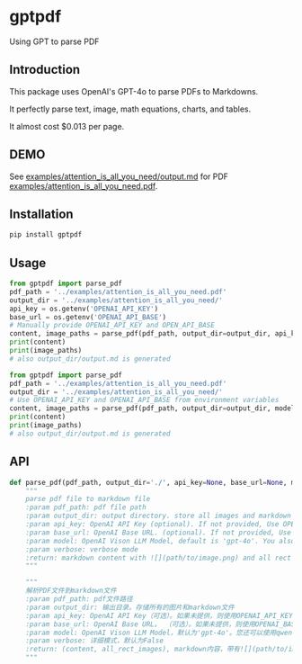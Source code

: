 # gptpdf
Using GPT to parse PDF

## Introduction

This package uses OpenAI's GPT-4o to parse PDFs to Markdowns.

It perfectly parse text, image, math equations, charts, and tables.

It almost cost $0.013 per page.


## DEMO

See [examples/attention_is_all_you_need/output.md](examples/attention_is_all_you_need/output.md) for PDF [examples/attention_is_all_you_need.pdf](examples/attention_is_all_you_need.pdf).

## Installation

```bash
pip install gptpdf
```

## Usage

```python
from gptpdf import parse_pdf
pdf_path = '../examples/attention_is_all_you_need.pdf'
output_dir = '../examples/attention_is_all_you_need/'
api_key = os.getenv('OPENAI_API_KEY')
base_url = os.getenv('OPENAI_API_BASE')
# Manually provide OPENAI_API_KEY and OPEN_API_BASE
content, image_paths = parse_pdf(pdf_path, output_dir=output_dir, api_key=api_key, base_url=base_url, model='gpt-4o')
print(content)
print(image_paths)
# also output_dir/output.md is generated
```

```python
from gptpdf import parse_pdf
pdf_path = '../examples/attention_is_all_you_need.pdf'
output_dir = '../examples/attention_is_all_you_need/'
# Use OPENAI_API_KEY and OPENAI_API_BASE from environment variables
content, image_paths = parse_pdf(pdf_path, output_dir=output_dir, model='gpt-4o', verbose=True)
print(content)
print(image_paths)
# also output_dir/output.md is generated
```

## API

```python
def parse_pdf(pdf_path, output_dir='./', api_key=None, base_url=None, model='gpt-4o', verbose=False):
    """
    parse pdf file to markdown file
    :param pdf_path: pdf file path
    :param output_dir: output directory. store all images and markdown file
    :param api_key: OpenAI API Key (optional). If not provided, Use OPENAI_API_KEY environment variable.
    :param base_url: OpenAI Base URL. (optional). If not provided, Use OPENAI_BASE_URL environment variable.
    :param model: OpenAI Vison LLM Model, default is 'gpt-4o'. You also can use qwen-vl-max
    :param verbose: verbose mode
    :return: markdown content with ![](path/to/image.png) and all rect image (image, table, chart, ...) paths.
    """

    """
    解析PDF文件到markdown文件
    :param pdf_path: pdf文件路径
    :param output_dir: 输出目录。存储所有的图片和markdown文件
    :param api_key: OpenAI API Key（可选）。如果未提供，则使用OPENAI_API_KEY环境变量。
    :param base_url: OpenAI Base URL。 （可选）。如果未提供，则使用OPENAI_BASE_URL环境变量。
    :param model: OpenAI Vison LLM Model，默认为'gpt-4o'。您还可以使用qwen-vl-max
    :param verbose: 详细模式，默认为False
    :return: (content, all_rect_images), markdown内容，带有![](path/to/image.png) 和 所有矩形图像（图像、表格、图表等）路径列表。
    """
```